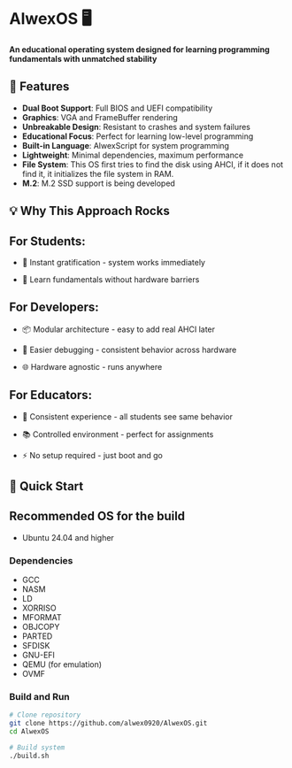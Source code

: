 # AlwexOS 🖥️

**An educational operating system designed for learning programming fundamentals with unmatched stability**

## 🎯 Features

- **Dual Boot Support**: Full BIOS and UEFI compatibility
- **Graphics**: VGA and FrameBuffer rendering
- **Unbreakable Design**: Resistant to crashes and system failures
- **Educational Focus**: Perfect for learning low-level programming
- **Built-in Language**: AlwexScript for system programming
- **Lightweight**: Minimal dependencies, maximum performance
- **File System**: This OS first tries to find the disk using AHCI, if it does not find it, it initializes the file system in RAM.
- **M.2**: M.2 SSD support is being developed

## 💡 Why This Approach Rocks
## For Students:
- 🚀 Instant gratification - system works immediately

- 🧠 Learn fundamentals without hardware barriers

## For Developers:
- 📦 Modular architecture - easy to add real AHCI later

- 🐛 Easier debugging - consistent behavior across hardware

- 🌐 Hardware agnostic - runs anywhere

## For Educators:
- 👥 Consistent experience - all students see same behavior

- 📚 Controlled environment - perfect for assignments

- ⚡ No setup required - just boot and go

## 🚀 Quick Start

## Recommended OS for the build
- Ubuntu 24.04 and higher

### Dependencies
- GCC
- NASM
- LD
- XORRISO
- MFORMAT
- OBJCOPY
- PARTED
- SFDISK
- GNU-EFI
- QEMU (for emulation)
- OVMF

### Build and Run
```bash
# Clone repository
git clone https://github.com/alwex0920/AlwexOS.git
cd AlwexOS

# Build system
./build.sh
